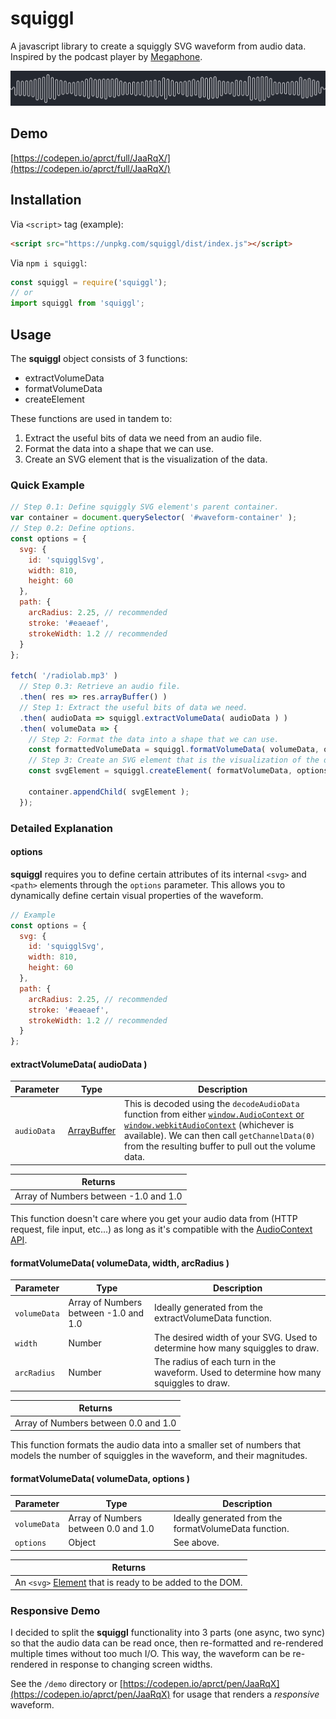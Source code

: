 # squiggl
A javascript library to create a squiggly SVG waveform from audio data.
Inspired by the podcast player by [Megaphone](https://megaphone.fm/).

![Example waveform](./squiggl.png?raw=true "Example")

## Demo
[https://codepen.io/aprct/full/JaaRqX/](https://codepen.io/aprct/full/JaaRqX/)

## Installation

Via `<script>` tag (example):
```html
<script src="https://unpkg.com/squiggl/dist/index.js"></script>
```

Via `npm i squiggl`:
```js
const squiggl = require('squiggl');
// or
import squiggl from 'squiggl';
```

## Usage

The **squiggl** object consists of 3 functions:
* extractVolumeData
* formatVolumeData
* createElement

These functions are used in tandem to:
1. Extract the useful bits of data we need from an audio file.
2. Format the data into a shape that we can use.
3. Create an SVG element that is the visualization of the data.

### Quick Example
```js
// Step 0.1: Define squiggly SVG element's parent container.
var container = document.querySelector( '#waveform-container' );
// Step 0.2: Define options.
const options = {
  svg: {
    id: 'squigglSvg',
    width: 810,
    height: 60
  },
  path: {
    arcRadius: 2.25, // recommended
    stroke: '#eaeaef',
    strokeWidth: 1.2 // recommended
  }
};

fetch( '/radiolab.mp3' )
  // Step 0.3: Retrieve an audio file.
  .then( res => res.arrayBuffer() )
  // Step 1: Extract the useful bits of data we need.
  .then( audioData => squiggl.extractVolumeData( audioData ) )
  .then( volumeData => {
    // Step 2: Format the data into a shape that we can use.
    const formattedVolumeData = squiggl.formatVolumeData( volumeData, options.svg.width, options.path.arcRadius );
    // Step 3: Create an SVG element that is the visualization of the data.
    const svgElement = squiggl.createElement( formatVolumeData, options );

    container.appendChild( svgElement );
  });
```

### Detailed Explanation
#### options
**squiggl** requires you to define certain attributes of its internal `<svg>` and `<path>` elements through the `options` parameter. This allows you to dynamically define certain visual properties of the waveform.
```js
// Example
const options = {
  svg: {
    id: 'squigglSvg',
    width: 810,
    height: 60
  },
  path: {
    arcRadius: 2.25, // recommended
    stroke: '#eaeaef',
    strokeWidth: 1.2 // recommended
  }
};
```
#### extractVolumeData( audioData )
| Parameter | Type | Description |
| --- | --- | --- |
| `audioData` | [ArrayBuffer](https://developer.mozilla.org/en-US/docs/Web/JavaScript/Reference/Global_Objects/ArrayBuffer) | This is decoded using the `decodeAudioData` function from either [`window.AudioContext` or `window.webkitAudioContext`](https://developer.mozilla.org/en-US/docs/Web/API/AudioContext) (whichever is available). We can then call `getChannelData(0)` from the resulting buffer to pull out the volume data. |

| Returns |
| --- |
| Array of Numbers between -1.0 and 1.0 |

This function doesn't care where you get your audio data from (HTTP request, file input, etc...) as long as it's compatible with the [AudioContext API](https://developer.mozilla.org/en-US/docs/Web/API/AudioContext).

#### formatVolumeData( volumeData, width, arcRadius )
| Parameter | Type | Description |
| --- | --- | --- |
| `volumeData` | Array of Numbers between -1.0 and 1.0 | Ideally generated from the extractVolumeData function. |
| `width` | Number | The desired width of your SVG. Used to determine how many squiggles to draw. |
| `arcRadius` | Number | The radius of each turn in the waveform. Used to determine how many squiggles to draw. |

| Returns |
| --- |
| Array of Numbers between 0.0 and 1.0 |

This function formats the audio data into a smaller set of numbers that models the number of squiggles in the waveform, and their magnitudes.

#### formatVolumeData( volumeData, options )
| Parameter | Type | Description |
| --- | --- | --- |
| `volumeData` | Array of Numbers between 0.0 and 1.0 | Ideally generated from the formatVolumeData function. |
| `options` | Object | See above. |

| Returns |
| --- |
| An `<svg>` [Element](https://developer.mozilla.org/en-US/docs/Web/API/Element) that is ready to be added to the DOM. |

### Responsive Demo
I decided to split the **squiggl** functionality into 3 parts (one async, two sync) so that the audio data can be read once, then re-formatted and re-rendered multiple times without too much I/O. This way, the waveform can be re-rendered in response to changing screen widths.

See the `/demo` directory or [https://codepen.io/aprct/pen/JaaRqX](https://codepen.io/aprct/pen/JaaRqX) for usage that renders a *responsive* waveform.
